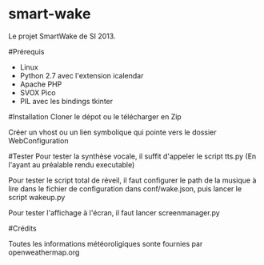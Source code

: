 smart-wake
==========

Le projet SmartWake de SI 2013.

#Prérequis
* Linux
* Python 2.7 avec l'extension icalendar
* Apache  PHP
* SVOX Pico
* PIL avec les bindings tkinter

#Installation
Cloner le dépot ou le télécharger en Zip

Créer un vhost ou un lien symbolique qui pointe vers le dossier WebConfiguration

#Tester
Pour tester la synthèse vocale, il suffit d'appeler le script tts.py (En l'ayant au préalable rendu executable)

Pour tester le script total de réveil, il faut configurer le path de la musique à lire dans le fichier de configuration dans conf/wake.json, puis lancer le script wakeup.py

Pour tester l'affichage à l'écran, il faut lancer screenmanager.py

#Crédits

Toutes les informations météoroligiques sonte fournies par openweathermap.org
